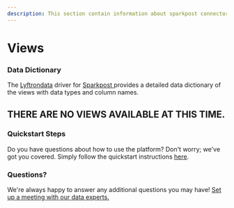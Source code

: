 ```yaml
---
description: This section contain information about sparkpost connector views information
---
```


# Views

### Data Dictionary

The [Lyftrondata](https://www.lyftrondata.com/) driver for [Sparkpost](https://www.lyftrondata.com/integration/marketing-analytics/sparkpost/)[ ](https://www.lyftrondata.com/integration/sparkpost/)provides a detailed data dictionary of the views with data types and column names.

## THERE ARE NO VIEWS AVAILABLE AT THIS TIME.

### Quickstart Steps

Do you have questions about how to use the platform? Don't worry; we've got you covered. Simply follow the quickstart instructions [here](../).

### Questions? <a href="#questions" id="questions"></a>

We're always happy to answer any additional questions you may have! [Set up a meeting with our data experts.](https://www.lyftrondata.com/book-a-meeting/)
